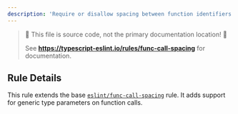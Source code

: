 ```yaml
---
description: 'Require or disallow spacing between function identifiers and their invocations.'
---
```


> 🛑 This file is source code, not the primary documentation location! 🛑
>
> See **https://typescript-eslint.io/rules/func-call-spacing** for documentation.

## Rule Details

This rule extends the base [`eslint/func-call-spacing`](https://eslint.org/docs/rules/func-call-spacing) rule.
It adds support for generic type parameters on function calls.
